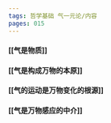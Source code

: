 ```yaml
---
tags: 哲学基础 气一元论/内容
pages: 015
---
```

#### [[气是物质]]
#### [[气是构成万物的本原]]
#### [[气的运动是万物变化的根源]]
#### [[气是万物感应的中介]]

